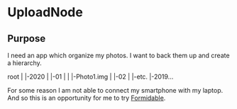 # UploadNode

## Purpose

I need an app which organize my photos. I want to back them up and create a hierarchy.

root
  |
  |-2020
  | |-01
  | | |-Photo1.img
  | |-02
  | |-etc.
  |-2019...

For some reason I am not able to connect my smartphone with my laptop. And so this is an opportunity for me to try
[Formidable](https://github.com/node-formidable/node-formidable).

